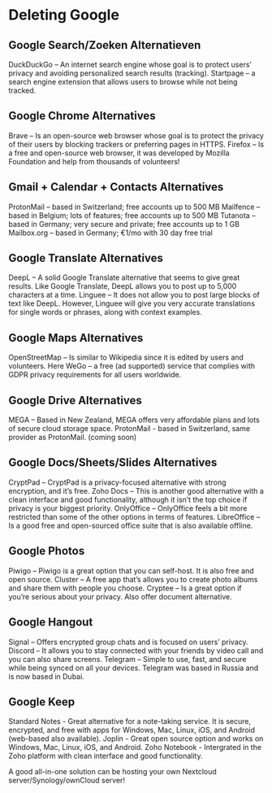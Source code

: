 # Deleting Google

## Google Search/Zoeken Alternatieven
DuckDuckGo – An internet search engine whose goal is to protect users’ privacy and avoiding personalized search results (tracking).
Startpage – a search engine extension that allows users to browse while not being tracked.

## Google Chrome Alternatives
Brave – Is an open-source web browser whose goal is to protect the privacy of their users by blocking trackers or preferring pages in HTTPS.
Firefox – Is a free and open-source web browser, it was developed by Mozilla Foundation and help from thousands of volunteers!

## Gmail + Calendar + Contacts Alternatives
ProtonMail – based in Switzerland; free accounts up to 500 MB 
Mailfence – based in Belgium; lots of features; free accounts up to 500 MB 
Tutanota – based in Germany; very secure and private; free accounts up to 1 GB
Mailbox.org – based in Germany; €1/mo with 30 day free trial

## Google Translate Alternatives
DeepL – A solid Google Translate alternative that seems to give great results. Like Google Translate, DeepL allows you to post up to 5,000 characters at a time.
Linguee – It does not allow you to post large blocks of text like DeepL. However, Linguee will give you very accurate translations for single words or phrases, along with context examples.

## Google Maps Alternatives
OpenStreetMap – Is similar to Wikipedia since it is edited by users and volunteers.
Here WeGo – a free (ad supported) service that complies with GDPR privacy requirements for all users worldwide.

## Google Drive Alternatives
MEGA – Based in New Zealand, MEGA offers very affordable plans and lots of secure cloud storage space.
ProtonMail - based in Switzerland, same provider as ProtonMail. (coming soon) 

## Google Docs/Sheets/Slides Alternatives
CryptPad – CryptPad is a privacy-focused alternative with strong encryption, and it’s free.
Zoho Docs – This is another good alternative with a clean interface and good functionality, although it isn’t the top choice if privacy is your biggest priority.
OnlyOffice – OnlyOffice feels a bit more restricted than some of the other options in terms of features.
LibreOffice – Is a good free and open-sourced office suite that is also available offline.

## Google Photos
Piwigo – Piwigo is a great option that you can self-host. It is also free and open source.
Cluster – A free app that’s allows you to create photo albums and share them with people you choose.
Cryptee – Is a great option if you’re serious about your privacy. Also offer document alternative.

## Google Hangout
Signal – Offers encrypted group chats and is focused on users’ privacy.
Discord – It allows you to stay connected with your friends by video call and you can also share screens.
Telegram – Simple to use, fast, and secure while being synced on all your devices. Telegram was based in Russia and is now based in Dubai.

## Google Keep
Standard Notes - Great alternative for a note-taking service. It is secure, encrypted, and free with apps for Windows, Mac, Linux, iOS, and Android (web-based also available).
Joplin - Great open source option and works on Windows, Mac, Linux, iOS, and Android.
Zoho Notebook - Intergrated in the Zoho platform with clean interface and good functionality.

A good all-in-one solution can be hosting your own Nextcloud server/Synology/ownCloud server!
